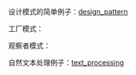 设计模式的简单例子：[design_pattern](https://github.com/dTIris/code_library/tree/master/design_pattern)

工厂模式：

观察者模式：

自然文本处理例子：[text_processing](https://github.com/dTIris/code_library/tree/master/text_processing)




